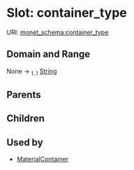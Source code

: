 
# Slot: container_type




URI: [monet_schema:container_type](http://example.com/monet_schema/container_type)


## Domain and Range

None &#8594;  <sub>1..1</sub> [String](types/String.md)

## Parents


## Children


## Used by

 * [MaterialContainer](MaterialContainer.md)
